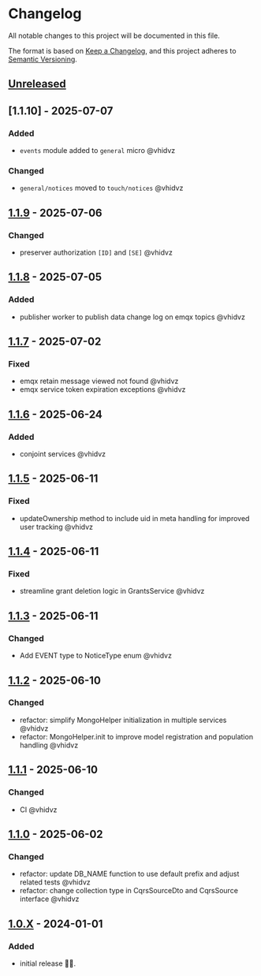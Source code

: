 # Changelog

All notable changes to this project will be documented in this file.

The format is based on [Keep a Changelog](https://keepachangelog.com/en/1.1.0/),
and this project adheres to [Semantic Versioning](https://semver.org/spec/v2.0.0.html).

## [Unreleased]

## [1.1.10] - 2025-07-07

### Added

- `events` module added to `general` micro @vhidvz

### Changed

- `general/notices` moved to `touch/notices` @vhidvz

## [1.1.9] - 2025-07-06

### Changed

- preserver authorization `[ID]` and `[SE]` @vhidvz

## [1.1.8] - 2025-07-05

### Added

- publisher worker to publish data change log on emqx topics @vhidvz

## [1.1.7] - 2025-07-02

### Fixed

- emqx retain message viewed not found @vhidvz
- emqx service token expiration exceptions @vhidvz

## [1.1.6] - 2025-06-24

### Added

- conjoint services @vhidvz

## [1.1.5] - 2025-06-11

### Fixed

- updateOwnership method to include uid in meta handling for improved user tracking @vhidvz

## [1.1.4] - 2025-06-11

### Fixed

- streamline grant deletion logic in GrantsService @vhidvz

## [1.1.3] - 2025-06-11

### Changed

- Add EVENT type to NoticeType enum @vhidvz

## [1.1.2] - 2025-06-10

### Changed

- refactor: simplify MongoHelper initialization in multiple services @vhidvz
- refactor: MongoHelper.init to improve model registration and population handling @vhidvz

## [1.1.1] - 2025-06-10

### Changed

- CI @vhidvz

## [1.1.0] - 2025-06-02

### Changed

- refactor: update DB_NAME function to use default prefix and adjust related tests @vhidvz
- refactor: change collection type in CqrsSourceDto and CqrsSource interface @vhidvz

## [1.0.X] - 2024-01-01

### Added

- initial release 🎉​🎊​.

[unreleased]: https://github.com/wenex-org/platform/compare/1.1.9...HEAD
[1.1.9]: https://github.com/wenex-org/platform/compare/1.1.8...1.1.9
[1.1.8]: https://github.com/wenex-org/platform/compare/1.1.7...1.1.8
[1.1.7]: https://github.com/wenex-org/platform/compare/1.1.6...1.1.7
[1.1.6]: https://github.com/wenex-org/platform/compare/1.1.5...1.1.6
[1.1.5]: https://github.com/wenex-org/platform/compare/1.1.4...1.1.5
[1.1.4]: https://github.com/wenex-org/platform/compare/1.1.3...1.1.4
[1.1.3]: https://github.com/wenex-org/platform/compare/1.1.2...1.1.3
[1.1.2]: https://github.com/wenex-org/platform/compare/1.1.1...1.1.2
[1.1.1]: https://github.com/wenex-org/platform/compare/1.1.0...1.1.1
[1.1.0]: https://github.com/wenex-org/platform/compare/1.0.42...1.1.0
[1.0.X]: https://github.com/wenex-org/platform/releases/tag/1.0.42
